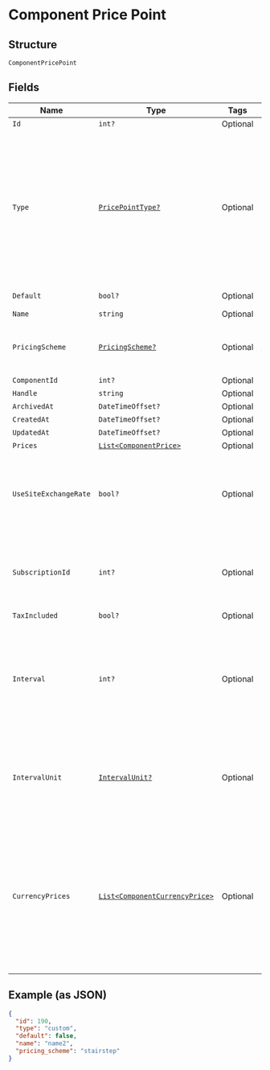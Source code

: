 
# Component Price Point

## Structure

`ComponentPricePoint`

## Fields

| Name | Type | Tags | Description |
|  --- | --- | --- | --- |
| `Id` | `int?` | Optional | - |
| `Type` | [`PricePointType?`](../../doc/models/price-point-type.md) | Optional | Price point type. We expose the following types:<br><br>1. **default**: a price point that is marked as a default price for a certain product.<br>2. **custom**: a custom price point.<br>3. **catalog**: a price point that is **not** marked as a default price for a certain product and is **not** a custom one. |
| `Default` | `bool?` | Optional | Note: Refer to type attribute instead |
| `Name` | `string` | Optional | - |
| `PricingScheme` | [`PricingScheme?`](../../doc/models/pricing-scheme.md) | Optional | The identifier for the pricing scheme. See [Product Components](https://help.chargify.com/products/product-components.html) for an overview of pricing schemes. |
| `ComponentId` | `int?` | Optional | - |
| `Handle` | `string` | Optional | - |
| `ArchivedAt` | `DateTimeOffset?` | Optional | - |
| `CreatedAt` | `DateTimeOffset?` | Optional | - |
| `UpdatedAt` | `DateTimeOffset?` | Optional | - |
| `Prices` | [`List<ComponentPrice>`](../../doc/models/component-price.md) | Optional | - |
| `UseSiteExchangeRate` | `bool?` | Optional | Whether to use the site level exchange rate or define your own prices for each currency if you have multiple currencies defined on the site. Defaults to true during creation. |
| `SubscriptionId` | `int?` | Optional | (only used for Custom Pricing - ie. when the price point's type is `custom`) The id of the subscription that the custom price point is for. |
| `TaxIncluded` | `bool?` | Optional | - |
| `Interval` | `int?` | Optional | The numerical interval. i.e. an interval of ‘30’ coupled with an interval_unit of day would mean this component price point would renew every 30 days. This property is only available for sites with Multifrequency enabled. |
| `IntervalUnit` | [`IntervalUnit?`](../../doc/models/interval-unit.md) | Optional | A string representing the interval unit for this component price point, either month or day. This property is only available for sites with Multifrequency enabled. |
| `CurrencyPrices` | [`List<ComponentCurrencyPrice>`](../../doc/models/component-currency-price.md) | Optional | An array of currency pricing data is available when multiple currencies are defined for the site. It varies based on the use_site_exchange_rate setting for the price point. This parameter is present only in the response of read endpoints, after including the appropriate query parameter. |

## Example (as JSON)

```json
{
  "id": 190,
  "type": "custom",
  "default": false,
  "name": "name2",
  "pricing_scheme": "stairstep"
}
```

